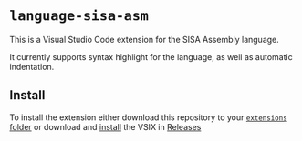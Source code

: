 # `language-sisa-asm`

This is a Visual Studio Code extension for the SISA Assembly language.

It currently supports syntax highlight for the language, as well as
automatic indentation.

## Install
To install the extension either download this repository to your
[`extensions` folder][1] or download and [install][2] the VSIX in
[Releases](/releases)

[1]: https://code.visualstudio.com/docs/editor/extension-gallery#_common-questions
[2]: https://code.visualstudio.com/docs/editor/extension-gallery#_install-from-a-vsix